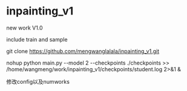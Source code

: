# inpainting_v1
new work V1.0

include train and sample

git clone https://github.com/mengwanglalala/inpainting_v1.git

nohup python main.py --model 2 --checkpoints ./checkpoints >> /home/wangmeng/work/inpainting_v1/checkpoints/student.log 2>&1 &

修改config以及numworks
